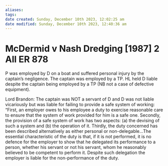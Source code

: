 ```yaml
---
aliases: 
tags: 
date created: Sunday, December 10th 2023, 12:02:25 am
date modified: Sunday, December 10th 2023, 12:40:36 am
---
```


# McDermid v Nash Dredging [1987] 2 All ER 878

P was employed by D on a boat and suffered personal injury by the captain’s negligence. The captain was employed by a TP. HL held D liable despite the captain being employed by a TP (NB not a case of defective equipment). 

Lord Brandon: The captain was NOT a servant of D and D was not liable vicariously but was liable for failing to provide a safe system of working: “First, an employer owes to his employee a duty to exercise reasonable care to ensure that the system of work provided for him is a safe one. Secondly, the provision of a safe system of work has two aspects: (a) the devising of such a system and (b) the operation of it. Thirdly, the duty concerned has been described alternatively as either personal or non-delegable…The essential characteristic of the duty is that, if it is not performed, it is no defence for the employer to show that he delegated its performance to a person, whether his servant or not his servant, whom he reasonably believed to be competent to perform it. Despite such delegation the employer is liable for the non-performance of the duty.
